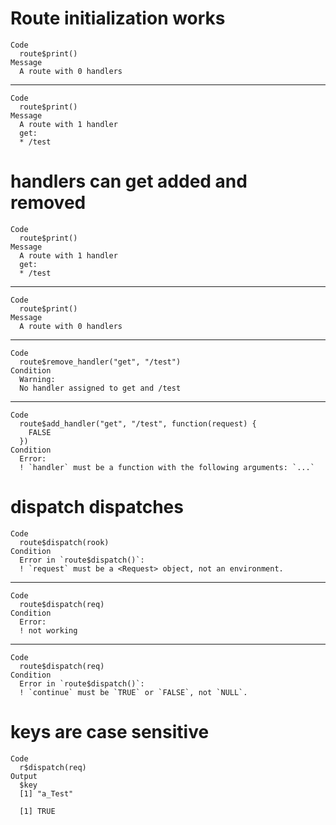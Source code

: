 # Route initialization works

    Code
      route$print()
    Message
      A route with 0 handlers

---

    Code
      route$print()
    Message
      A route with 1 handler
      get:
      * /test

# handlers can get added and removed

    Code
      route$print()
    Message
      A route with 1 handler
      get:
      * /test

---

    Code
      route$print()
    Message
      A route with 0 handlers

---

    Code
      route$remove_handler("get", "/test")
    Condition
      Warning:
      No handler assigned to get and /test

---

    Code
      route$add_handler("get", "/test", function(request) {
        FALSE
      })
    Condition
      Error:
      ! `handler` must be a function with the following arguments: `...`

# dispatch dispatches

    Code
      route$dispatch(rook)
    Condition
      Error in `route$dispatch()`:
      ! `request` must be a <Request> object, not an environment.

---

    Code
      route$dispatch(req)
    Condition
      Error:
      ! not working

---

    Code
      route$dispatch(req)
    Condition
      Error in `route$dispatch()`:
      ! `continue` must be `TRUE` or `FALSE`, not `NULL`.

# keys are case sensitive

    Code
      r$dispatch(req)
    Output
      $key
      [1] "a_Test"
      
      [1] TRUE

